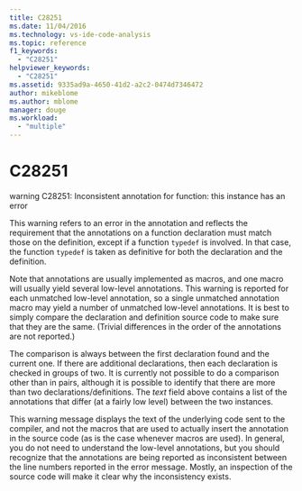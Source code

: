 ```yaml
---
title: C28251
ms.date: 11/04/2016
ms.technology: vs-ide-code-analysis
ms.topic: reference
f1_keywords:
  - "C28251"
helpviewer_keywords:
  - "C28251"
ms.assetid: 9335ad9a-4650-41d2-a2c2-0474d7346472
author: mikeblome
ms.author: mblome
manager: douge
ms.workload:
  - "multiple"
---
```

# C28251
warning C28251: Inconsistent annotation for function: this instance has an error

 This warning refers to an error in the annotation and reflects the requirement that the annotations on a function declaration must match those on the definition, except if a function `typedef` is involved. In that case, the function `typedef` is taken as definitive for both the declaration and the definition.

 Note that annotations are usually implemented as macros, and one macro will usually yield several low-level annotations. This warning is reported for each unmatched low-level annotation, so a single unmatched annotation macro may yield a number of unmatched low-level annotations. It is best to simply compare the declaration and definition source code to make sure that they are the same. (Trivial differences in the order of the annotations are not reported.)

 The comparison is always between the first declaration found and the current one. If there are additional declarations, then each declaration is checked in groups of two. It is currently not possible to do a comparison other than in pairs, although it is possible to identify that there are more than two declarations/definitions.  The *text* field above contains a list of the annotations that differ (at a fairly low level) between the two instances.

 This warning message displays the text of the underlying code sent to the compiler, and not the macros that are used to actually insert the annotation in the source code (as is the case whenever macros are used). In general, you do not need to understand the low-level annotations, but you should recognize that the annotations are being reported as inconsistent between the line numbers reported in the error message. Mostly, an inspection of the source code will make it clear why the inconsistency exists.